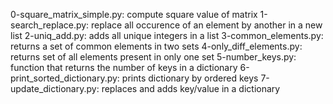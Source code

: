 0-square_matrix_simple.py: compute square value of matrix
1-search_replace.py: replace all occurence of an element by another in a new list
2-uniq_add.py: adds all unique integers in a list
3-common_elements.py: returns a set of common elements in two sets
4-only_diff_elements.py: returns set of all elements present in only one set
5-number_keys.py: function that returns the number of keys in a dictionary
6-print_sorted_dictionary.py: prints dictionary by ordered keys
7-update_dictionary.py: replaces and adds key/value in a dictionary
